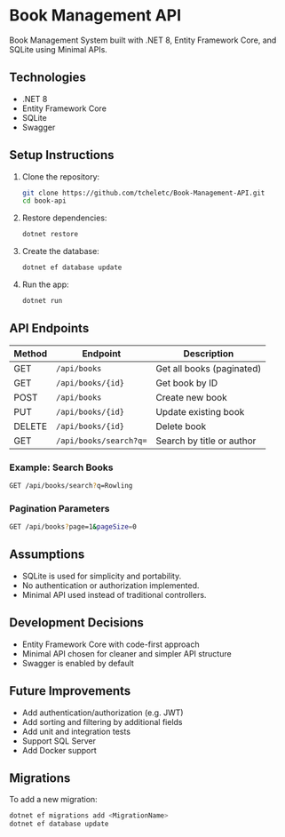 # Book Management API

Book Management System built with .NET 8, Entity Framework Core, and SQLite using Minimal APIs.

## Technologies

- .NET 8
- Entity Framework Core
- SQLite
- Swagger

## Setup Instructions

1. Clone the repository:

   ```bash
   git clone https://github.com/tcheletc/Book-Management-API.git
   cd book-api
   ```

2. Restore dependencies:
 
	```bash
	dotnet restore
	```

3. Create the database:
 
	```bash
	dotnet ef database update
	```

4. Run the app:
 
	```bash
	dotnet run
	```

## API Endpoints

| Method | Endpoint               | Description               |
| ------ | ---------------------- | ------------------------- |
| GET    | `/api/books`           | Get all books (paginated) |
| GET    | `/api/books/{id}`      | Get book by ID            |
| POST   | `/api/books`           | Create new book           |
| PUT    | `/api/books/{id}`      | Update existing book      |
| DELETE | `/api/books/{id}`      | Delete book               |
| GET    | `/api/books/search?q=` | Search by title or author |

### Example: Search Books

```bash
GET /api/books/search?q=Rowling
```

### Pagination Parameters

```bash
GET /api/books?page=1&pageSize=0
```

## Assumptions

- SQLite is used for simplicity and portability.
- No authentication or authorization implemented.
- Minimal API used instead of traditional controllers.

## Development Decisions

- Entity Framework Core with code-first approach
- Minimal API chosen for cleaner and simpler API structure
- Swagger is enabled by default

## Future Improvements

- Add authentication/authorization (e.g. JWT)
- Add sorting and filtering by additional fields
- Add unit and integration tests
- Support SQL Server
- Add Docker support

## Migrations

To add a new migration:

```bash
dotnet ef migrations add <MigrationName>
dotnet ef database update
```
